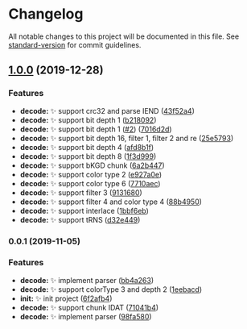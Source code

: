 # Changelog

All notable changes to this project will be documented in this file. See [standard-version](https://github.com/conventional-changelog/standard-version) for commit guidelines.

## [1.0.0](https://github.com/vivaxy/png/compare/v0.0.1...v1.0.0) (2019-12-28)


### Features

* **decode:** :sparkles: support crc32 and parse IEND ([43f52a4](https://github.com/vivaxy/png/commit/43f52a4b697aab48d9f16bdac09b74a610aef1e1))
* **decode:** :sparkles: support bit depth 1 ([b218092](https://github.com/vivaxy/png/commit/b218092fea37a0131623f2d69f5dface565bf5ca))
* **decode:** :sparkles: support bit depth 1 ([#2](https://github.com/vivaxy/png/issues/2)) ([7016d2d](https://github.com/vivaxy/png/commit/7016d2db2f7cda6badadf26c500cf1f4ca2ebaf6))
* **decode:** :sparkles: support bit depth 16, filter 1, filter 2 and re ([25e5793](https://github.com/vivaxy/png/commit/25e5793cb9c5dae83fcbdd95a71daefbba5da7f0))
* **decode:** :sparkles: support bit depth 4 ([afd8b1f](https://github.com/vivaxy/png/commit/afd8b1ffa56b11ec0c4de202d4a5cca4e4689c10))
* **decode:** :sparkles: support bit depth 8 ([1f3d999](https://github.com/vivaxy/png/commit/1f3d99901eec98794a2d33d6ff148fa68e31616d))
* **decode:** :sparkles: support bKGD chunk ([6a2b447](https://github.com/vivaxy/png/commit/6a2b447d5ae5e185f7a5c8013a0caaed63060eb1))
* **decode:** :sparkles: support color type 2 ([e927a0e](https://github.com/vivaxy/png/commit/e927a0edb6d48c29a7dab8d7adc45f31c72a1ed8))
* **decode:** :sparkles: support color type 6 ([7710aec](https://github.com/vivaxy/png/commit/7710aeceecdda3d451193edee13747d559cba663))
* **decode:** :sparkles: support filter 3 ([9131680](https://github.com/vivaxy/png/commit/9131680c080fd9179bf0233a339c5076d1a26062))
* **decode:** :sparkles: support filter 4 and color type 4 ([88b4950](https://github.com/vivaxy/png/commit/88b4950546e2acbbf4d399ec7775a017ab163390))
* **decode:** :sparkles: support interlace ([1bbf6eb](https://github.com/vivaxy/png/commit/1bbf6ebac0bd22652f2af7dc31770daa1944ad9e))
* **decode:** :sparkles: support tRNS ([d32e449](https://github.com/vivaxy/png/commit/d32e4495b50bfe9065390499a71e6b2f212559ad))

### 0.0.1 (2019-11-05)


### Features

* **decode:** :sparkles: implement parser ([bb4a263](https://github.com/vivaxy/png/commit/bb4a2637539c44335e82cd067774aac50bec4d74))
* **decode:** :sparkles: support colorType 3 and depth 2 ([1eebacd](https://github.com/vivaxy/png/commit/1eebacd0e96ae27a72caeefe2090b6c293316b15))
* **init:** :sparkles: init project ([6f2afb4](https://github.com/vivaxy/png/commit/6f2afb47c53ee69a2a6cc4e7178b74d5fe2a102f))
* **decode:** :sparkles: support chunk IDAT ([71041b4](https://github.com/vivaxy/png/commit/71041b4c675a72735849082c570d0ef7f32937a1))
* **decode:** :sparkles: implement parser ([98fa580](https://github.com/vivaxy/png/commit/98fa5804196ba57dbdcdda14e548fd744f28ec8d))
